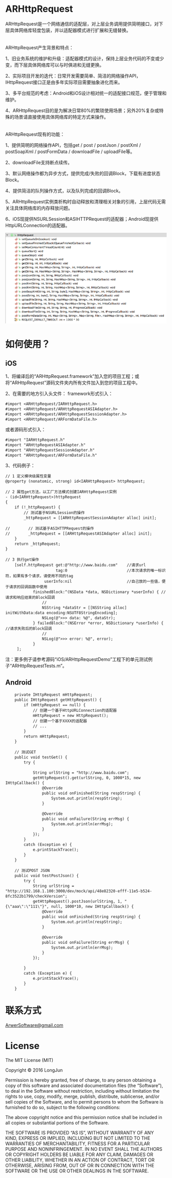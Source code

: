 ARHttpRequest
===========

ARHttpRequest是一个网络通信的适配层，对上层业务调用提供简明接口，对下层具体网络库轻度包装，并以适配器模式进行扩展和无缝替换。  
<br/><br/>
ARHttpRequest产生背景和特点：

1、旧业务系统的维护和升级：适配器模式的设计，保持上层业务代码的不变或少变，而下层具体网络库可以与时俱进和无缝更换。

2、实际项目开发的迭代：日常开发需要简单、简洁的网络操作API，IHttpRequest接口正是由多年实际项目需要抽象进化而来。

3、多平台规范的考虑：Android和iOS设计相对统一的适配接口规范，便于管理和维护。

4、ARHttpRequest目的是为解决日常80%的繁琐使用场景；另外20%复杂或特殊的场景请直接使用具体网络库的特定方式来操作。  
<br/><br/>
ARHttpRequest现有的功能：

1、提供简明的网络操作API，包括get / post / postJson / postXml / postSoapXml / postFormData / downloadFile / uploadFile等。

2、downloadFile支持断点续传。

3、默认网络操作都为异步方式，提供完成/失败的回调Block，下载有进度状态Block。

4、提供简洁的队列操作方式，以及队列完成的回调Block。

5、ARHttpRequest实例类析构时自动释放和清理相关对象的引用，上层代码无需关注具体网络库的内存释放问题。

6、iOS现提供NSURLSession和ASIHTTPRequest的适配器；Android现提供HttpURLConnection的适配器。

![image](https://raw.githubusercontent.com/longjun3000/ARHttpRequest/master/Screenshot_Android.png)


如何使用？
========
iOS
---
1、将编译后的“ARHttpRequest.framework”加入您的项目工程；或将“ARHttpRequest”源码文件夹内所有文件加入到您的项目工程中。

2、在需要的地方引入头文件：
framework形式引入：
```
#import <ARHttpRequest/IARHttpRequest.h>
#import <ARHttpRequest/ARHttpRequestASIAdapter.h>
#import <ARHttpRequest/ARHttpRequestSessionAdapter.h>
#import <ARHttpRequest/ARFormDataFile.h>
```
或者源码形式引入：
```
#import "IARHttpRequest.h"
#import "ARHttpRequestASIAdapter.h"
#import "ARHttpRequestSessionAdapter.h"
#import "ARHttpRequest/ARFormDataFile.h"
```

3、代码例子：
```
// 1 定义模块级属性变量
@property (nonatomic, strong) id<IARHttpRequest> httpRequest;

// 2 属性get方法，以工厂方法模式创建IARHttpRequest实例
- (id<IARHttpRequest>)httpRequest
{
    if (!_httpRequest) {
        // 测试基于NSURLSession的操作
        _httpRequest = [[ARHttpRequestSessionAdapter alloc] init];
        
//        // 测试基于ASIHTTPRequest的操作
//        _httpRequest = [[ARHttpRequestASIAdapter alloc] init];
    }
    return _httpRequest;
}

// 3 执行get操作
    [self.httpRequest get:@"http://www.baidu.com"    //请求url
                      tag:0                          //本次请求的唯一标识符，如果有多个请求，请使用不同的tag
                 userInfo:nil                        //自己放的一些值，便于请求的回调函数中使用
            finishedBlock:^(NSData *data, NSDictionary *userInfo) { //请求和响应结束的Block回调
                //
                NSString *dataStr = [[NSString alloc] initWithData:data encoding:NSUTF8StringEncoding];
                NSLog(@">>> data: %@", dataStr);
            } failedBlock:^(NSError *error, NSDictionary *userInfo) { //请求失败后的Block回调
                //
                NSLog(@">>> error: %@", error);
            }
     ];
```

注：更多例子请参考源码“iOS/ARHttpRequestDemo”工程下的单元测试例子“ARHttpRequestTests.m”。

Android
-------
```
    private IHttpRequest mHttpRequest;
    public IHttpRequest getHttpRequest() {
        if (mHttpRequest == null) {
            // 创建一个基于HttpURLConnection的适配器
            mHttpRequest = new HttpRequest();
            // 创建一个基于XXXX的适配器
            // ...
        }
        return mHttpRequest;
    }

    // 测试GET
    public void testGet() {
        try {

            String urlString = "http://www.baidu.com";
            getHttpRequest().get(urlString, 0, 1000*15, new IHttpCallback() {
                @Override
                public void onFinished(String respString) {
                    System.out.println(respString);
                }

                @Override
                public void onFailure(String errMsg) {
                    System.out.println(errMsg);
                }
            });
        }
        catch (Exception e) {
            e.printStackTrace();
        }
    }

    // 测试POST JSON
    public void testPostJson() {
        try {
            String urlString = "http://192.168.1.100:3000/dev/mock/api/48e82320-efff-11e5-b524-8fc3522b1799/checkVersion";
            getHttpRequest().postJson(urlString, 1, "{\"aaa\":\"111\"}", null, 1000*10, new IHttpCallback() {
                @Override
                public void onFinished(String respString) {
                    System.out.println(respString);
                }

                @Override
                public void onFailure(String errMsg) {
                    System.out.println(errMsg);
                }
            });

        }
        catch (Exception e) {
            e.printStackTrace();
        }
    }
```


联系方式
=======
ArwerSoftware@gmail.com




License
=======
The MIT License (MIT)

Copyright © 2016 LongJun

Permission is hereby granted, free of charge, to any person obtaining a copy of this software and associated documentation files (the “Software”), to deal in the Software without restriction, including without limitation the rights to use, copy, modify, merge, publish, distribute, sublicense, and/or sell copies of the Software, and to permit persons to whom the Software is furnished to do so, subject to the following conditions:

The above copyright notice and this permission notice shall be included in all copies or substantial portions of the Software.

THE SOFTWARE IS PROVIDED “AS IS”, WITHOUT WARRANTY OF ANY KIND, EXPRESS OR IMPLIED, INCLUDING BUT NOT LIMITED TO THE WARRANTIES OF MERCHANTABILITY, FITNESS FOR A PARTICULAR PURPOSE AND NONINFRINGEMENT. IN NO EVENT SHALL THE AUTHORS OR COPYRIGHT HOLDERS BE LIABLE FOR ANY CLAIM, DAMAGES OR OTHER LIABILITY, WHETHER IN AN ACTION OF CONTRACT, TORT OR OTHERWISE, ARISING FROM, OUT OF OR IN CONNECTION WITH THE SOFTWARE OR THE USE OR OTHER DEALINGS IN THE SOFTWARE.
